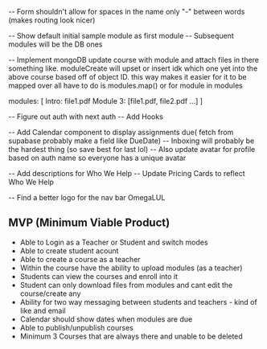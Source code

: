 <!-- -- Add a module component for course details page -->

<!-- -- Re-design the left side bar nav on course details -->

<!-- -- Update buttons for course details -->

<!-- -- Add a landing page on /landing (maybe) -->

<!-- -- Implement createCourse modal -->

<!-- -- Implement mongoDB createCourse -->
<!-- -- Design the login page -->

<!-- Create Course:
id: ObjectID
courseName: Calc 101
subject: Math
description: lorem ipsums
published: True
term: "2023-2024" -->

<!-- -- Fetch DB Data for Dashboard -->
<!-- -- Update routing for the courses/[course-name] -->

<!-- ---------------------------------TODO BELOW--------------------------------- -->

-- Form shouldn't allow for spaces in the name only "-" between words (makes routing look nicer)

-- Show default initial sample module as first module
-- Subsequent modules will be the DB ones

-- Implement mongoDB update course with module and attach files in there
something like. moduleCreate will upset or insert idk which one yet into the above course
based off of object ID. this way makes it easier for it to be mapped over
all have to do is modules.map() or for module in modules

modules: [
Intro: file1.pdf
Module 3: [file1.pdf, file2.pdf ...]
]

-- Figure out auth with next auth
-- Add Hooks

-- Add Calendar component to display assignments due( fetch from supabase probably make a field like DueDate)
-- Inboxing will probably be the hardest thing (so save best for last lol)
-- Also update avatar for profile based on auth name so everyone has a unique avatar

-- Add descriptions for Who We Help
-- Update Pricing Cards to reflect Who We Help

-- Find a better logo for the nav bar OmegaLUL

<!--  #####################################################-->

## MVP (Minimum Viable Product)

- Able to Login as a Teacher or Student and switch modes
- Able to create student acount
- Able to create a course as a teacher
- Within the course have the ability to upload modules (as a teacher)
- Students can view the courses and enroll into it
- Student can only download files from modules and cant edit the course/create any
- Ability for two way messaging between students and teachers - kind of like and email
- Calendar should show dates when modules are due
- Able to publish/unpublish courses
- Minimum 3 Courses that are always there and unable to be deleted
